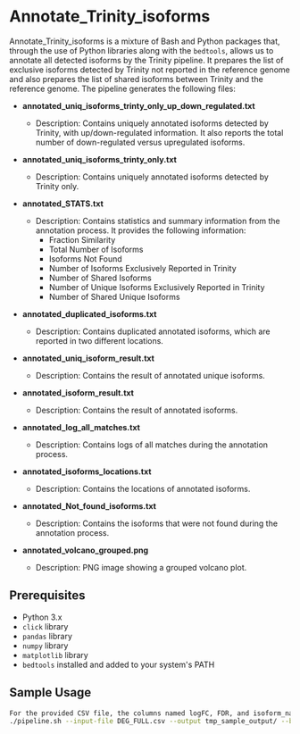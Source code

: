 # Annotate_Trinity_isoforms

Annotate_Trinity_isoforms is a mixture of Bash and Python packages that, through the use of Python libraries along with the `bedtools`, allows us to annotate all detected isoforms by the Trinity pipeline. It prepares the list of exclusive isoforms detected by Trinity not reported in the reference genome and also prepares the list of shared isoforms between Trinity and the reference genome. The pipeline generates the following files:

- **annotated_uniq_isoforms_trinty_only_up_down_regulated.txt**
  - Description: Contains uniquely annotated isoforms detected by Trinity, with up/down-regulated information. It also reports the total number of down-regulated versus upregulated isoforms.

- **annotated_uniq_isoforms_trinty_only.txt**
  - Description: Contains uniquely annotated isoforms detected by Trinity only.

- **annotated_STATS.txt**
  - Description: Contains statistics and summary information from the annotation process. It provides the following information:
    - Fraction Similarity
    - Total Number of Isoforms
    - Isoforms Not Found
    - Number of Isoforms Exclusively Reported in Trinity
    - Number of Shared Isoforms
    - Number of Unique Isoforms Exclusively Reported in Trinity
    - Number of Shared Unique Isoforms

- **annotated_duplicated_isoforms.txt**
  - Description: Contains duplicated annotated isoforms, which are reported in two different locations.

- **annotated_uniq_isoform_result.txt**
  - Description: Contains the result of annotated unique isoforms.

- **annotated_isoform_result.txt**
  - Description: Contains the result of annotated isoforms.

- **annotated_log_all_matches.txt**
  - Description: Contains logs of all matches during the annotation process.

- **annotated_isoforms_locations.txt**
  - Description: Contains the locations of annotated isoforms.

- **annotated_Not_found_isoforms.txt**
  - Description: Contains the isoforms that were not found during the annotation process.

- **annotated_volcano_grouped.png**
  - Description: PNG image showing a grouped volcano plot.

## Prerequisites

- Python 3.x
- `click` library
- `pandas` library
- `numpy` library
- `matplotlib` library
- `bedtools` installed and added to your system's PATH

## Sample Usage

```sh
For the provided CSV file, the columns named logFC, FDR, and isoform_name are required. If your CSV file has different names for these columns, please manipulate them accordingly.
./pipeline.sh --input-file DEG_FULL.csv --output tmp_sample_output/ --bed sorted_Trinity_all_samples_gmap.bed --reference mm39_genes.bed --similarity-fraction 0.90 --FC-threshold 6 --fdr 0.01

